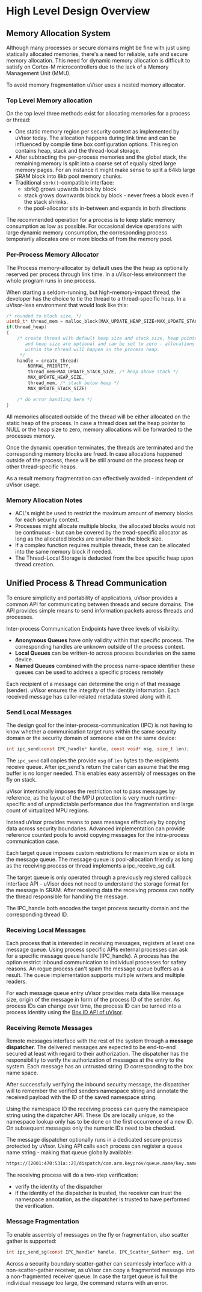 # High Level Design Overview

## Memory Allocation System

Although many processes or secure domains might be fine with just using statically allocated memories, there's a need for reliable, safe and secure memory allocation. This need for dynamic memory allocation is difficult to satisfy on Cortex-M microcontrollers due to the lack of a Memory Management Unit (MMU). 

To avoid memory fragmentation uVisor uses a nested memory allocator.

### Top Level Memory allocation

On the top level three methods exist for allocating memories for a process or thread:

- One static memory region per security context as implemented by uVisor today. The allocation happens during link time and can be influenced by compile time box configuration options. This region contains heap, stack and the thread-local storage.
- After subtracting the per-process memories and the global stack, the remaining memory is split into a coarse set of equally sized large memory pages. For an instance it might make sense to split a 64kb large SRAM block into 8kb pool memory chunks.
- Traditional `sbrk()`-compatible interface:
    * sbrk() grows upwards block by block
    * stack grows downwards block by block - never frees a block even if the stack shrinks. 
    * the pool-allocator sits in-between and expands in both directions 

The recommended operation for a process is to keep static memory consumption as low as possible. For occasional device operations with large dynamic memory consumption, the corresponding process temporarily allocates one or more blocks of from the memory pool.

### Per-Process Memory Allocator

The Process memory-allocator by default uses the the heap as optionally reserved per process through link time. In a uVisor-less environment the whole program runs in one process.

When starting a seldom-running, but high-memory-impact thread, the developer has the choice to tie the thread to a thread-specific heap. In a uVisor-less environment that would look like this:

```C
/* rounded to block size, */
uint8_t* thread_mem = malloc_block(MAX_UPDATE_HEAP_SIZE+MAX_UPDATE_STACK_SIZE);
if(thread_heap)
{
    /* create thread with default heap size and stack size, heap pointer
       and heap size are optional and can be set to zero - allocations
       within the thread will happen in the process heap. 
     */  
    handle = create_thread(
        NORMAL_PRIORITY,
        thread_mem+MAX_UPDATE_STACK_SIZE, /* heap above stack */
        MAX_UPDATE_HEAP_SIZE,
        thread_mem, /* stack below heap */
        MAX_UPDATE_STACK_SIZE)

    /* do error handling here */
}
```

All memories allocated outside of the thread will be either allocated on the static heap of the process. In case a thread does set the heap pointer to NULL or the heap size to zero, memory allocations will be forwarded to the processes memory.

Once the dynamic operation terminates, the threads are terminated and the corresponding memory blocks are freed. In case allocations happened outside of the process, these will be still around on the process heap or other thread-specific heaps.

As a result memory fragmentation can effectively avoided - independent of uVisor usage.

### Memory Allocation Notes
- ACL's might be used to restrict the maximum amount of memory blocks for each security context.
- Processes might allocate multiple blocks, the allocated blocks would not be continuous - but can be covered by the tread-specific allocator as long as the allocated blocks are smaller than the block size.
- If a complex function requires multiple threads, these can be allocated into the same memory block if needed.
- The Thread-Local Storage is deducted from the box specific heap upon thread creation.


## Unified Process & Thread Communication

To ensure simplicity and portability of applications, uVisor provides a common API for communicating between threads and secure domains. The API provides simple means to send information packets across threads and processes.

Inter-process Communication Endpoints have three levels of visibility:

- **Anonymous Queues** have only validity within that specific process. The corresponding handles are unknown outside of the process context.
- **Local Queues** can be written-to across process boundaries on the same device.
- **Named Queues** combined with the process name-space identifier these queues can be used to address a specific process remotely

Each recipient of a message can determine the origin of that message (sender). uVisor ensures the integrity of the identity information. Each received message has caller-related metadata stored along with it.

### Send Local Messages

The design goal for the inter-process-communication (IPC) is not having to know whether a communication target runs within the same security domain or the security domain of someone else on the same device:

```C
int ipc_send(const IPC_handle* handle, const void* msg, size_t len);
```
The `ipc_send` call copies the provide `msg` of `len` bytes to the recipients receive queue. After ipc_send's return the caller can assume that the msg buffer is no longer needed. This enables easy assembly of messages on the fly on stack.

uVisor intentionally imposes the restriction not to pass messages by reference, as the layout of the MPU protection is very much runtime-specific and of unpredictable performance due the fragmentation and large count of virtualized MPU regions.

Instead uVisor provides means to pass messages effectively by copying data across security boundaries. Advanced implementation can provide reference counted pools to avoid copying messages for the intra-process communication case.

Each target queue imposes custom restrictions for maximum size or slots in the message queue. The message queue is pool-allocation friendly as long as the receiving process or thread implements a ipc_receive_sg call.

The target queue is only operated through a previously registered callback interface API - uVisor does not need to understand the storage format for the message in SRAM. After receiving data the receiving process can notify the thread responsible for handling the message.

The IPC_handle both encodes the target process security domain and the corresponding thread ID.

### Receiving Local Messages

Each process that is interested in receiving messages, registers at least one message queue. Using process specific APIs external processes can ask for a specific message queue handle (IPC_handle). A process has the option restrict inbound communication to individual processes for safety reasons. An rogue process can't spam the message queue buffers as a result. The queue implementation supports multiple writers and multiple readers.

For each message queue entry uVisor provides meta data like message size, origin of the message in form of the process ID of the sender. As process IDs can change over time, the process ID can be turned into a process identity using the [Box ID API of uVisor](https://github.com/ARMmbed/uvisor-lib/blob/master/DOCUMENTATION.md#box-identity).

### Receiving Remote Messages

Remote messages interface with the rest of the system through a **message dispatcher**. The delivered messages are expected to be end-to-end secured at least with regard to their authorization. The dispatcher has the responsibility to verify the authorization of messages at the entry to the system. Each message has an untrusted string ID corresponding to the box name space.

After successfully verifying the inbound security message, the dispatcher will to remember the verified senders namespace string and annotate the received payload with the ID of the saved namespace string.

Using the namespace ID the receiving process can query the namespace string using the dispatcher API. These IDs are locally unique, so the namespace lookup only has to be done on the first occurrence of a new ID. On subsequent messages only the numeric IDs need to be checked.

The message dispatcher optionally runs in a dedicated secure process protected by uVisor. Using API calls each process can register a queue name string - making that queue globally available:

```bash
https://[2001:470:531a::2]/dispatch/com.arm.keyprov/queue.name/key.name
```
The receiving process will do a two-step verification:

- verify the identity of the dispatcher
- if the identity of the dispatcher is trusted, the receiver can trust the namespace annotation, as the dispatcher is trusted to have performed the verification.

### Message Fragmentation

To enable assembly of messages on the fly or fragmentation, also scatter gather is supported:
```C
int ipc_send_sg(const IPC_handle* handle, IPC_Scatter_Gather* msg, int count);
```
Across a security boundary scatter-gather can seamlessly interface with a non-scatter-gather receiver, as uVisor can copy a fragmented message into a non-fragmented receiver queue. In case the target queue is full the individual message too large, the command returns with an error.

